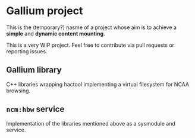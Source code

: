 # Gallium project

This is the (temporary?) nasme of a project whose aim is to achieve a **simple** and **dynamic content mounting**.

This is a very WIP project. Feel free to contribute via pull requests or reporting issues.

## Gallium library

C++ libraries wrapping hactool implementing a virtual filesystem for NCAA browsing.

## `ncm:hbw` service

Implementation of the libraries mentioned above as a sysmodule and service.
